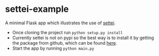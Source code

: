 settei-example
==============

A minimal Flask app which illustrates the use of [settei](https://github.com/paylogic/settei).

* Once cloning the project run `python setup.py install`
* Currently settei is not on pypi so the best way is to install it by getting the package from github, which can be found [here](https://github.com/paylogic/settei).
* Start the app by running `python main.py`
